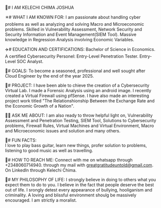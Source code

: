 🥀# I AM KELECHI CHIMA JOSHUA



✴️# WHAT I AM KNOWN FOR:
I am passionate about handling cyber problems as well as analyzing and solving Macro and Microeconomic problems.
Skilled in Vulnerability Assessment, Network Security and Security Information and Event Management(SIEM Tool).
Massive knowledge in Regression Analysis involving Economic Variables.



✈️# EDUCATION AND CERTIFICATIONS: 
Bachelor of Science in Economics.
A certified Cybersecurity Personel:
Entry-Level Penetration Tester.
Entry-Level SOC Analyst.



👼# GOALS: 
To become a seasoned, professional and well sought after Cloud Engineer by the end of the year 2025.



🦋# PROJECT: 
I have been able to chieve the creation of a Cybersecurity Virtual Lab.
I made a Forensic Analysis using an android image.
I recently created a Virtual Firewall using pfSense.
I have also made an interesting project work titled "The Relationshionship Between the Exchange Rate and the Economic Growth of a Nation".



🧑‍🚀 ASK ME ABOUT: 
I am also ready to throw helpful light on, Vulnerability Assessment and Penetration Testing, SIEM Tool, Solutions to Cybersecurity problems, Firewall Rules, Virtual Machines and Virtual Environment, Macro and Microeconomic issues and solution and many others.



💌# FUN FACTS:  
I love to play bass guitar, learn new things, profer solution to problems, listening to good music as well as travelling.



📱# HOW TO REACH ME: 
Connect with me on whatsapp through +2348060714940.
through my mail with greatgratitudeuntold@gmail.com.
On Linkedln through Kelechi Chima.



🏩# MY PHILOSOPHY OF LIFE: 
I strongly believe in doing to others what you expect them to do to you.
I believe in the fact that people deserve the best out of life.
I srongly detest every appearance of bullying, hooliganism and criminality.
A loving and blissful environment shoulg be massively encouraged.
I am strictly a moralist.



